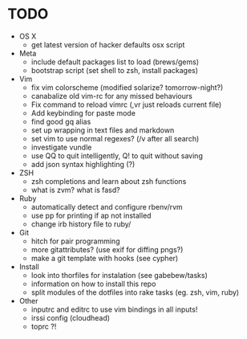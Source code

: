 # TODO
* OS X
  * get latest version of hacker defaults osx script
* Meta
  * include default packages list to load (brews/gems)
  * bootstrap script (set shell to zsh, install packages)
* Vim
  * fix vim colorscheme (modified solarize? tomorrow-night?)
  * canabalize old vim-rc for any missed behaviours
  * Fix command to reload vimrc (,vr just reloads current file)
  * Add keybinding for paste mode
  * find good gq alias
  * set up wrapping in text files and markdown
  * set vim to use normal regexes? (/v after all search)
  * investigate vundle
  * use QQ to quit intelligently, Q! to quit without saving
  * add json syntax highlighting (?)
* ZSH
  * zsh completions and learn about zsh functions
  * what is zvm? what is fasd?
* Ruby
  * automatically detect and configure rbenv/rvm
  * use pp for printing if ap not installed
  * change irb history file to ruby/
* Git
  * hitch for pair programming
  * more gitattributes? (use exif for diffing pngs?)
  * make a git template with hooks (see cypher)
* Install
  * look into thorfiles for instalation (see gabebew/tasks)
  * information on how to install this repo
  * split modules of the dotfiles into rake tasks (eg. zsh, vim, ruby)
* Other
  * inputrc and editrc to use vim bindings in all inputs!
  * irssi config (cloudhead)
  * toprc ?!
